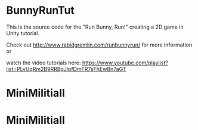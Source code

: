 # BunnyRunTut
This is the source code for the "Run Bunny, Run!" creating a 2D game in Unity tutorial.

Check out http://www.rabidgremlin.com/runbunnyrun/ for more information or 

watch the video tutorials here: https://www.youtube.com/playlist?list=PLvUqRm2B9RRBgJipfDmFR7sFhEwBn7aGT
# MiniMilitiaII
# MiniMilitiaII

